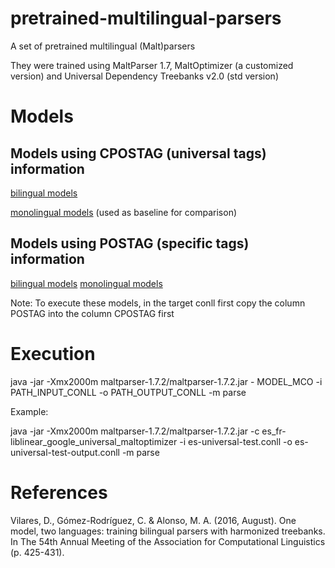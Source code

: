 # pretrained-multilingual-parsers
A set of pretrained multilingual (Malt)parsers

They were trained using MaltParser 1.7, MaltOptimizer (a customized version) and Universal Dependency Treebanks v2.0 (std version)

# Models

## Models using CPOSTAG (universal tags) information

[bilingual models](http://grupolys.org/software/PARSERS/universal-tag-sets/bilingual-parsers-ut-universal-tags)

[monolingual models](http://grupolys.org/software/PARSERS/universal-tag-sets/monolingual-parsers-ut-universal-tags) (used as baseline for comparison)


## Models using POSTAG (specific tags) information

[bilingual models](http://www.grupolys.org/software/PARSERS/specific-tag-sets/bilingual-parsers-ut-x-postags)
[monolingual models](http://www.grupolys.org/software/PARSERS/specific-tag-sets/monolingual-parsers-ut-x-postags)

Note: To execute these models, in the target conll first copy the column POSTAG into the column CPOSTAG first 

# Execution

java -jar -Xmx2000m maltparser-1.7.2/maltparser-1.7.2.jar - MODEL_MCO -i PATH_INPUT_CONLL -o PATH_OUTPUT_CONLL -m parse

Example:

java -jar -Xmx2000m maltparser-1.7.2/maltparser-1.7.2.jar -c es_fr-liblinear_google_universal_maltoptimizer -i es-universal-test.conll -o es-universal-test-output.conll -m parse


# References

Vilares, D., Gómez-Rodríguez, C. & Alonso, M. A. (2016, August). One model, two languages: training bilingual parsers with harmonized treebanks. In The 54th Annual Meeting of the Association for Computational Linguistics (p. 425-431).


